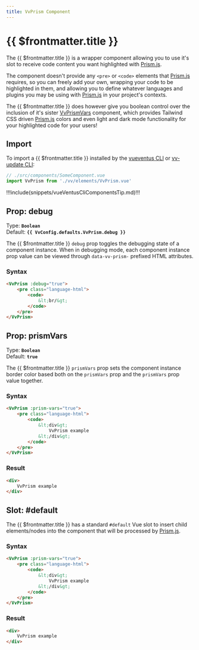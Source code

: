 ```yaml
---
title: VvPrism Component
---
```


<script setup>
    import DocsPackageVersion from '../../../src/views/compos/DocsPackageVersion.vue'
</script>

<!-- TODO: This docs page needs to be updated so all default values pull from VvConfig data -->



# {{ $frontmatter.title }}

The {{ $frontmatter.title }} is a wrapper component allowing you to use it's slot to receive code content you want highlighted with [Prism.js](https://prismjs.com/).

The component doesn't provide any `<pre>` or `<code>` elements that [Prism.js](https://prismjs.com/) requires, so you can freely add your own, wrapping your code to be highlighted in them, and allowing you to define whatever languages and plugins you may be using with [Prism.js](https://prismjs.com/) in your project's contexts.

The {{ $frontmatter.title }} does however give you boolean control over the inclusion of it's sister [VvPrismVars](/components/elements/vv-prism-vars) component, which provides Tailwind CSS driven [Prism.js](https://prismjs.com/) colors and even light and dark mode functionality for your highlighted code for your users!






## Import

To import a {{ $frontmatter.title }} installed by the [vueventus CLI](/guides/vueventus-cli) or [vv-update CLI](/guides/vv-update-cli):

```javascript
// ./src/components/SomeComponent.vue
import VvPrism from './vv/elements/VvPrism.vue'
```

!!!include(snippets/vueVentusCliComponentsTip.md)!!!








## Prop: debug
Type: **`Boolean`**  
Default: **`{{ VvConfig.defaults.VvPrism.debug }}`**

The {{ $frontmatter.title }} `debug` prop toggles the debugging state of a component instance. When in debugging mode, each component instance prop value can be viewed through `data-vv-prism-` prefixed HTML attributes.

### Syntax

```html
<VvPrism :debug="true">
    <pre class="language-html">
        <code>
            &lt;br/&gt;
        </code>
    </pre>
</VvPrism>
```






## Prop: prismVars

Type: **`Boolean`**  
Default: **`true`**

The {{ $frontmatter.title }} `prismVars` prop sets the component instance border color based both on the `prismVars` prop and the `prismVars` prop value together.

### Syntax

```html
<VvPrism :prism-vars="true">
    <pre class="language-html">
        <code>
            &lt;div&gt;
                VvPrism example
            &lt;/div&gt;
        </code>
    </pre>
</VvPrism>
```

### Result

```html
<div>
    VvPrism example
</div>
```










## Slot: #default

The {{ $frontmatter.title }} has a standard `#default` Vue slot to insert child elements/nodes into the component that will be processed by [Prism.js](https://prismjs.com/).

### Syntax

```html
<VvPrism :prism-vars="true">
    <pre class="language-html">
        <code>
            &lt;div&gt;
                VvPrism example
            &lt;/div&gt;
        </code>
    </pre>
</VvPrism>
```

### Result

```html
<div>
    VvPrism example
</div>
```









<DocsPackageVersion/>
